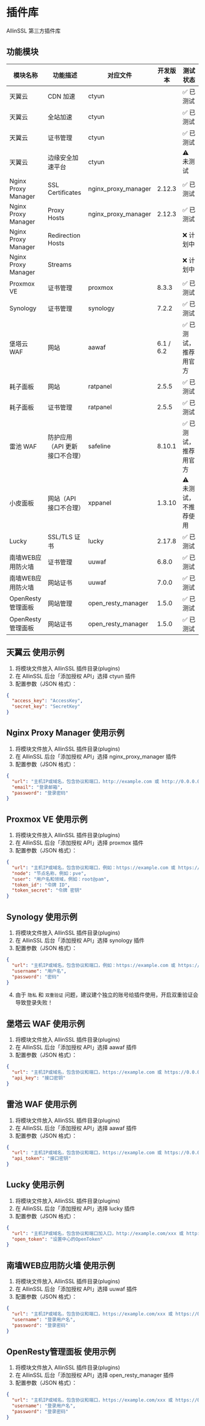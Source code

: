 # 插件库

AllinSSL 第三方插件库

## 功能模块

| 模块名称            | 功能描述                       | 对应文件            | 开发版本  | 测试状态              |
| ------------------- | ------------------------------ | ------------------- | --------- | --------------------- |
| 天翼云              | CDN 加速                       | ctyun               |           | ✅ 已测试             |
| 天翼云              | 全站加速                       | ctyun               |           | ✅ 已测试             |
| 天翼云              | 证书管理                       | ctyun               |           | ✅ 已测试             |
| 天翼云              | 边缘安全加速平台               | ctyun               |           | ⚠️ 未测试             |
| Nginx Proxy Manager | SSL Certificates               | nginx_proxy_manager | 2.12.3    | ✅ 已测试             |
| Nginx Proxy Manager | Proxy Hosts                    | nginx_proxy_manager | 2.12.3    | ✅ 已测试             |
| Nginx Proxy Manager | Redirection Hosts              |                     |           | ❌ 计划中             |
| Nginx Proxy Manager | Streams                        |                     |           | ❌ 计划中             |
| Proxmox VE          | 证书管理                       | proxmox             | 8.3.3     | ✅ 已测试             |
| Synology            | 证书管理                       | synology            | 7.2.2     | ✅ 已测试             |
| 堡塔云 WAF          | 网站                           | aawaf               | 6.1 / 6.2 | ✅ 已测试，推荐用官方 |
| 耗子面板            | 网站                           | ratpanel            | 2.5.5     | ✅ 已测试             |
| 耗子面板            | 证书管理                       | ratpanel            | 2.5.5     | ✅ 已测试             |
| 雷池 WAF            | 防护应用（API 更新接口不合理） | safeline            | 8.10.1    | ✅ 已测试，推荐用官方 |
| 小皮面板            | 网站（API 接口不合理）         | xppanel             | 1.3.10    | ⚠️ 未测试，不推荐使用 |
| Lucky               | SSL/TLS 证书                   | lucky               | 2.17.8    | ✅ 已测试             |
| 南墙WEB应用防火墙               | 证书管理                   | uuwaf               | 6.8.0   | ✅ 已测试             |
| 南墙WEB应用防火墙               | 网站证书                   | uuwaf               |  7.0.0   | ✅ 已测试             |
| OpenResty管理面板               | 网站管理                   | open_resty_manager               | 1.5.0   | ✅ 已测试             |
| OpenResty管理面板               | 网站证书                   | open_resty_manager               | 1.5.0  | ✅ 已测试             |

## 天翼云 使用示例

1. 将模块文件放入 AllinSSL 插件目录(plugins)
2. 在 AllinSSL 后台「添加授权 API」选择 ctyun 插件
3. 配置参数（JSON 格式）：

```json
{
  "access_key": "AccessKey",
  "secret_key": "SecretKey"
}
```

## Nginx Proxy Manager 使用示例

1. 将模块文件放入 AllinSSL 插件目录(plugins)
2. 在 AllinSSL 后台「添加授权 API」选择 nginx_proxy_manager 插件
3. 配置参数（JSON 格式）：

```json
{
  "url": "主机IP或域名，包含协议和端口，http://example.com 或 http://0.0.0.0:81",
  "email": "登录邮箱",
  "password": "登录密码"
}
```

## Proxmox VE 使用示例

1. 将模块文件放入 AllinSSL 插件目录(plugins)
2. 在 AllinSSL 后台「添加授权 API」选择 proxmox 插件
3. 配置参数（JSON 格式）：

```json
{
  "url": "主机IP或域名，包含协议和端口，例如：https://example.com 或 https://0.0.0.0:8006",
  "node": "节点名称，例如：pve",
  "user": "用户名和领域，例如：root@pam",
  "token_id": "令牌 ID",
  "token_secret": "令牌 密钥"
}
```

## Synology 使用示例

1. 将模块文件放入 AllinSSL 插件目录(plugins)
2. 在 AllinSSL 后台「添加授权 API」选择 synology 插件
3. 配置参数（JSON 格式）：

```json
{
  "url": "主机IP或域名，包含协议和端口，例如：https://example.com 或 https://0.0.0.0:5001",
  "username": "用户名",
  "password": "密码"
}
```

4.  由于 `隐私` 和 `双重验证` 问题，建议建个独立的账号给插件使用，开启双重验证会导致登录失败！

## 堡塔云 WAF 使用示例

1. 将模块文件放入 AllinSSL 插件目录(plugins)
2. 在 AllinSSL 后台「添加授权 API」选择 aawaf 插件
3. 配置参数（JSON 格式）：

```json
{
  "url": "主机IP或域名，包含协议和端口，https://example.com 或 https://0.0.0.0:8379",
  "api_key": "接口密钥"
}
```

## 雷池 WAF 使用示例

1. 将模块文件放入 AllinSSL 插件目录(plugins)
2. 在 AllinSSL 后台「添加授权 API」选择 aawaf 插件
3. 配置参数（JSON 格式）：

```json
{
  "url": "主机IP或域名，包含协议和端口，https://example.com 或 https://0.0.0.0:9443",
  "api_token": "接口密钥"
}
```

## Lucky 使用示例

1. 将模块文件放入 AllinSSL 插件目录(plugins)
2. 在 AllinSSL 后台「添加授权 API」选择 lucky 插件
3. 配置参数（JSON 格式）：

```json
{
  "url": "主机IP或域名，包含协议和端口加入口，http://example.com/xxx 或 http://0.0.0.0:16601/xxx",
  "open_token": "设置中心的OpenToken"
}
```

## 南墙WEB应用防火墙 使用示例

1. 将模块文件放入 AllinSSL 插件目录(plugins)
2. 在 AllinSSL 后台「添加授权 API」选择 uuwaf 插件
3. 配置参数（JSON 格式）：

```json
{
  "url": "主机IP或域名，包含协议和端口，https://example.com/xxx 或 https://0.0.0.0:4443",
  "username": "登录用户名",
  "password": "登录密码"
}
```

## OpenResty管理面板 使用示例

1. 将模块文件放入 AllinSSL 插件目录(plugins)
2. 在 AllinSSL 后台「添加授权 API」选择 open_resty_manager 插件
3. 配置参数（JSON 格式）：

```json
{
  "url": "主机IP或域名，包含协议和端口，https://example.com/xxx 或 https://0.0.0.0:34567",
  "username": "登录用户名",
  "password": "登录密码"
}
```
